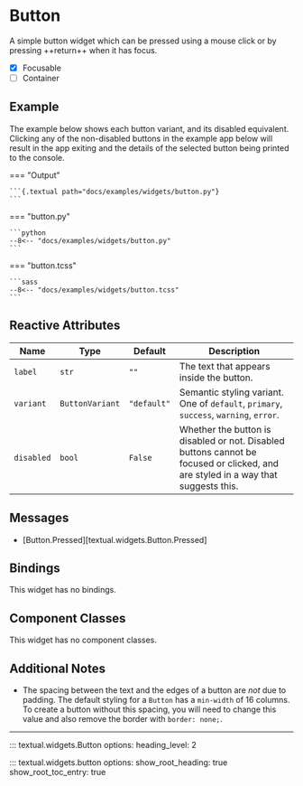 # Button


A simple button widget which can be pressed using a mouse click or by pressing ++return++
when it has focus.

- [x] Focusable
- [ ] Container

## Example

The example below shows each button variant, and its disabled equivalent.
Clicking any of the non-disabled buttons in the example app below will result in the app exiting and the details of the selected button being printed to the console.

=== "Output"

    ```{.textual path="docs/examples/widgets/button.py"}
    ```

=== "button.py"

    ```python
    --8<-- "docs/examples/widgets/button.py"
    ```

=== "button.tcss"

    ```sass
    --8<-- "docs/examples/widgets/button.tcss"
    ```

## Reactive Attributes

| Name       | Type            | Default     | Description                                                                                                                       |
|------------|-----------------|-------------|-----------------------------------------------------------------------------------------------------------------------------------|
| `label`    | `str`           | `""`        | The text that appears inside the button.                                                                                          |
| `variant`  | `ButtonVariant` | `"default"` | Semantic styling variant. One of `default`, `primary`, `success`, `warning`, `error`.                                             |
| `disabled` | `bool`          | `False`     | Whether the button is disabled or not. Disabled buttons cannot be focused or clicked, and are styled in a way that suggests this. |

## Messages

- [Button.Pressed][textual.widgets.Button.Pressed]

## Bindings

This widget has no bindings.

## Component Classes

This widget has no component classes.

## Additional Notes

- The spacing between the text and the edges of a button are _not_ due to padding. The default styling for a `Button` has a `min-width` of 16 columns. To create a button without this spacing, you will need to change this value and also remove the border with `border: none;`.

---


::: textual.widgets.Button
    options:
      heading_level: 2

::: textual.widgets.button
    options:
      show_root_heading: true
      show_root_toc_entry: true

